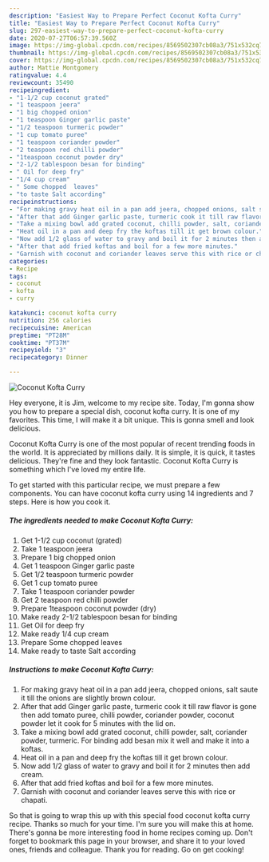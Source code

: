 ```yaml
---
description: "Easiest Way to Prepare Perfect Coconut Kofta Curry"
title: "Easiest Way to Prepare Perfect Coconut Kofta Curry"
slug: 297-easiest-way-to-prepare-perfect-coconut-kofta-curry
date: 2020-07-27T06:57:39.560Z
image: https://img-global.cpcdn.com/recipes/8569502307cb08a3/751x532cq70/coconut-kofta-curry-recipe-main-photo.jpg
thumbnail: https://img-global.cpcdn.com/recipes/8569502307cb08a3/751x532cq70/coconut-kofta-curry-recipe-main-photo.jpg
cover: https://img-global.cpcdn.com/recipes/8569502307cb08a3/751x532cq70/coconut-kofta-curry-recipe-main-photo.jpg
author: Mattie Montgomery
ratingvalue: 4.4
reviewcount: 35490
recipeingredient:
- "1-1/2 cup coconut grated"
- "1 teaspoon jeera"
- "1 big chopped onion"
- "1 teaspoon Ginger garlic paste"
- "1/2 teaspoon turmeric powder"
- "1 cup tomato puree"
- "1 teaspoon coriander powder"
- "2 teaspoon red chilli powder"
- "1teaspoon coconut powder dry"
- "2-1/2 tablespoon besan for binding"
- " Oil for deep fry"
- "1/4 cup cream"
- " Some chopped  leaves"
- "to taste Salt according"
recipeinstructions:
- "For making gravy heat oil in a pan add jeera, chopped onions, salt saute it till the onions are slightly brown colour."
- "After that add Ginger garlic paste, turmeric cook it till raw flavor is gone then add tomato puree, chilli powder, coriander powder, coconut powder let it cook for 5 minutes with the lid on."
- "Take a mixing bowl add grated coconut, chilli powder, salt, coriander powder, turmeric. For binding add besan mix it well and make it into a koftas."
- "Heat oil in a pan and deep fry the koftas till it get brown colour."
- "Now add 1/2 glass of water to gravy and boil it for 2 minutes then add cream."
- "After that add fried koftas and boil for a few more minutes."
- "Garnish with coconut and coriander leaves serve this with rice or chapati."
categories:
- Recipe
tags:
- coconut
- kofta
- curry

katakunci: coconut kofta curry 
nutrition: 256 calories
recipecuisine: American
preptime: "PT28M"
cooktime: "PT37M"
recipeyield: "3"
recipecategory: Dinner

---
```



![Coconut Kofta Curry](https://img-global.cpcdn.com/recipes/8569502307cb08a3/751x532cq70/coconut-kofta-curry-recipe-main-photo.jpg)

Hey everyone, it is Jim, welcome to my recipe site. Today, I'm gonna show you how to prepare a special dish, coconut kofta curry. It is one of my favorites. This time, I will make it a bit unique. This is gonna smell and look delicious.



Coconut Kofta Curry is one of the most popular of recent trending foods in the world. It is appreciated by millions daily. It is simple, it is quick, it tastes delicious. They're fine and they look fantastic. Coconut Kofta Curry is something which I've loved my entire life.


To get started with this particular recipe, we must prepare a few components. You can have coconut kofta curry using 14 ingredients and 7 steps. Here is how you cook it.

<!--inarticleads1-->

##### The ingredients needed to make Coconut Kofta Curry:

1. Get 1-1/2 cup coconut (grated)
1. Take 1 teaspoon jeera
1. Prepare 1 big chopped onion
1. Get 1 teaspoon Ginger garlic paste
1. Get 1/2 teaspoon turmeric powder
1. Get 1 cup tomato puree
1. Take 1 teaspoon coriander powder
1. Get 2 teaspoon red chilli powder
1. Prepare 1teaspoon coconut powder (dry)
1. Make ready 2-1/2 tablespoon besan for binding
1. Get  Oil for deep fry
1. Make ready 1/4 cup cream
1. Prepare  Some chopped  leaves
1. Make ready to taste Salt according




<!--inarticleads2-->

##### Instructions to make Coconut Kofta Curry:

1. For making gravy heat oil in a pan add jeera, chopped onions, salt saute it till the onions are slightly brown colour.
1. After that add Ginger garlic paste, turmeric cook it till raw flavor is gone then add tomato puree, chilli powder, coriander powder, coconut powder let it cook for 5 minutes with the lid on.
1. Take a mixing bowl add grated coconut, chilli powder, salt, coriander powder, turmeric. For binding add besan mix it well and make it into a koftas.
1. Heat oil in a pan and deep fry the koftas till it get brown colour.
1. Now add 1/2 glass of water to gravy and boil it for 2 minutes then add cream.
1. After that add fried koftas and boil for a few more minutes.
1. Garnish with coconut and coriander leaves serve this with rice or chapati.




So that is going to wrap this up with this special food coconut kofta curry recipe. Thanks so much for your time. I'm sure you will make this at home. There's gonna be more interesting food in home recipes coming up. Don't forget to bookmark this page in your browser, and share it to your loved ones, friends and colleague. Thank you for reading. Go on get cooking!
